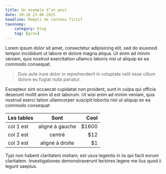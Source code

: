 ```yaml
---
title: Un exemple d’un post
date: 20:18 23-06-2015
headline: Rempli de contenu fictif
taxonomy:
    category: blog
    tag: [grav]
---
```


Lorem ipsum dolor sit amet, consectetur adipisicing elit, sed do eiusmod tempor incididunt ut labore et dolore magna aliqua. Ut enim ad minim veniam, quis nostrud exercitation ullamco laboris nisi ut aliquip ex ea commodo consequat.

 > Duis aute irure dolor in reprehenderit in voluptate velit esse cillum dolore eu fugiat nulla pariatur.

 Excepteur sint occaecat cupidatat non proident, sunt in culpa qui officia deserunt mollit anim id est laborum. Ut wisi enim ad minim veniam, quis nostrud exerci tation ullamcorper suscipit lobortis nisl ut aliquip ex ea commodo consequat

| Les tables |       Sont      |  Cool |
|------------|:---------------:|------:|
| col 1 est  | aligné à gauche | $1600 |
| col 2 est  |      centré     |   $12 |
| col 3 est  | aligné à droite |    $1 |

Typi non habent claritatem insitam; est usus legentis in iis qui facit eorum claritatem. Investigationes demonstraverunt lectores legere me lius quod ii legunt saepius.
